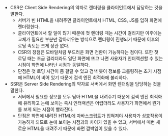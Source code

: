 - CSR은 Client Side Rendering의 약자로 렌더링을 클라이언트에서 담당하는 것을 말한다.
  - 서버가 빈 HTML을 내려주면 클라이언트에서 HTML, CSS, JS를 입혀 화면에 렌더링한다.
  - 클라이언트에서 할 일이 많기 때문에 첫 렌더링 때는 시간이 걸리지만 이후에는 교체가 필요한 부분만 갈아끼우는 방식으로 렌더링이 진행되기 때문에 이후의 로딩 속도는 크게 상관 없다.
  - CSR의 장점은 모바일처럼 부드러운 화면 전환이 가능하다는 점이다. 또한 첫 로딩 때는 조금 걸리더라도 일단 화면에 뜨고 나면 사용자가 인터랙션할 수 있는 시점이 화면에 나타난 시점과 동일하다.
  - 단점은 첫 로딩 시간이 좀 걸릴 수 있고 검색 봇이 정보를 크롤링하는 초기 시점에 HTML이 비어 있기 때문에 검색 엔진 최적화에 불리하다.
- SSR은 Server Side Rendering의 약자로 서버에서 화면 렌더링을 담당하는 것을 말한다.
  - 서버에서 필요한 정보를 모두 담아 HTML을 내려주기 때문에 검색 엔진 최적화에 유리하고 눈에 보이는 즉시 인터랙션은 어렵더라도 사용자가 화면에서 뭔가를 보게 되는 시점이 빨라진다.
  - 단점은 화면에 내려진 HTML에 자바스크립트가 입혀져야 사용자가 상호작용이 가능하게 되므로 눈에 보이는 시점과의 차이가 있을 수 있고, 서버에서 매번 새로운 HTML을 내려주기 때문에 화면 깜박임이 있을 수 있다.
